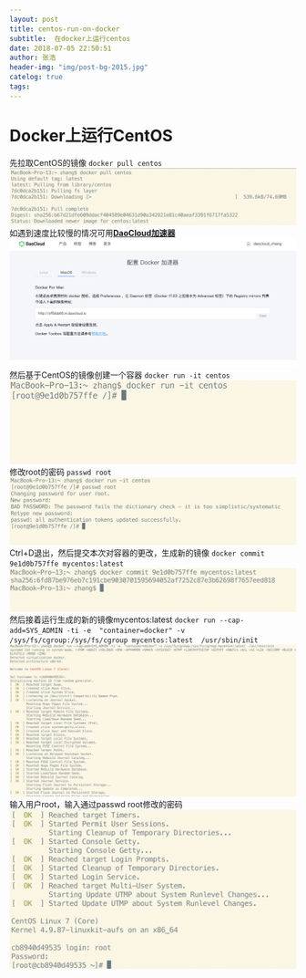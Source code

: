 ```yaml
---
layout: post
title: centos-run-on-docker     
subtitle:  在docker上运行centos
date: 2018-07-05 22:50:51       
author: 张浩
header-img: "img/post-bg-2015.jpg"
catelog: true
tags:
---
```


# Docker上运行CentOS
先拉取CentOS的镜像
`docker pull centos`
![docker-pull](../img/in-post/centos-run-on-docker/docker-pull.png)
如遇到速度比较慢的情况可用[**DaoCloud加速器**](https://www.daocloud.io/mirror#accelerator-doc)
![dao-cloud](../img/in-post/centos-run-on-docker/dao-cloud.png)
然后基于CentOS的镜像创建一个容器
`docker run -it centos`
![docker-run](../img/in-post/centos-run-on-docker/docker-run.png)
修改root的密码
`passwd root`
![passwd-root](../img/in-post/centos-run-on-docker/passwd-root.png)
Ctrl+D退出，然后提交本次对容器的更改，生成新的镜像
`docker commit 9e1d0b757ffe mycentos:latest`
![docker-commit](../img/in-post/centos-run-on-docker/docker-commit.png)
然后接着运行生成的新的镜像mycentos:latest
`docker run --cap-add=SYS_ADMIN -ti -e  "container=docker" -v /sys/fs/cgroup:/sys/fs/cgroup mycentos:latest  /usr/sbin/init`
![docker-run-centos](../img/in-post/centos-run-on-docker/docker-run-centos.png)
输入用户root，输入通过passwd root修改的密码
![centos-login](../img/in-post/centos-run-on-docker/centos-login.png)










